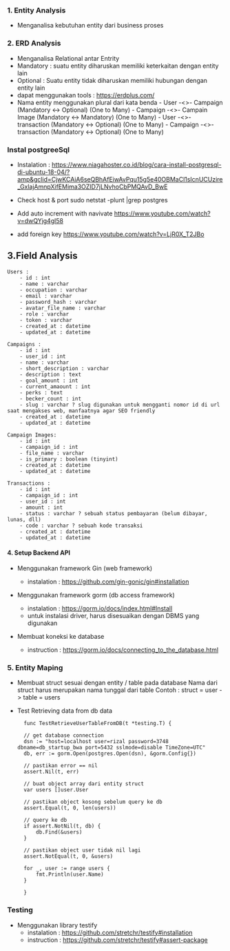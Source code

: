 ### 1. Entity Analysis ####
- Menganalisa kebutuhan entity dari business proses

### 2. ERD Analysis ###
- Menganalisa Relational antar Entrity
- Mandatory : suatu entity diharuskan memiliki keterkaitan dengan entity lain
- Optional : Suatu entity tidak diharuskan memiliki hubungan dengan entity lain
- dapat menggunakan tools : https://erdplus.com/
- Nama entity menggunakan plural dari kata benda
		- User -<<create>>- Campaign (Mandatory <-> Optional) (One to Many)
		- Campaign -<<has>>- Campain Image (Mandatory <-> Mandatory) (One to Many)
		- User -<<has>>- transaction (Mandatory <-> Optional) (One to Many)
		- Campaign -<<create>>- transaction (Mandatory <-> Optional) (One to Many)
		
### Instal postgreeSql ###

- Instalation :
https://www.niagahoster.co.id/blog/cara-install-postgresql-di-ubuntu-18-04/?amp&gclid=CjwKCAiA6seQBhAfEiwAvPqu15g5e40OBMaCl1sIcnUCUzire_GxlajAmnpXifEMima3OZID7jLNvhoCbPMQAvD_BwE

- Check host & port
	sudo netstat -plunt |grep postgres
	
- Add auto increment with navivate
	https://www.youtube.com/watch?v=dwQYjg4gl58
	
- add foreign key
	https://www.youtube.com/watch?v=LjR0X_T2JBo

## 3.Field Analysis ##
	Users :
		- id : int
		- name : varchar
		- occupation : varchar
		- email : varchar
		- password_hash : varchar
		- avatar_file_name : varchar
		- role : varchar
		- token : varchar
		- created_at : datetime
		- updated_at : datetime
		
	Campaigns :
		- id : int
		- user_id : int
		- name : varchar
		- short_description : varchar
		- description : text
		- goal_amount : int
		- current_amaount : int
		- perks : text
		- becker_count : int
		- slug : varchar ? slug digunakan untuk mengganti nomor id di url saat mengakses web, manfaatnya agar SEO friendly
		- created_at : datetime
		- updated_at : datetime
	
	Campaign Images:
		- id : int
		- campaign_id : int
		- file_name : varchar
		- is_primary : boolean (tinyint)
		- created_at : datetime
		- updated_at : datetime		
	
	Transactions :
		- id : int
		- campaign_id : int
		- user_id : int
		- amount : int
		- status : varchar ? sebuah status pembayaran (belum dibayar, lunas, dll)
		- code : varchar ? sebuah kode transaksi
		- created_at : datetime
		- updated_at : datetime
		
#### 4. Setup Backend API ###
- Menggunakan framework Gin (web framework)
	- instalation : https://github.com/gin-gonic/gin#installation
		
- Menggunakan framework gorm (db access framework)
	- instalation : https://gorm.io/docs/index.html#Install
	- untuk instalasi driver, harus disesuaikan dengan DBMS yang digunakan
		
- Membuat koneksi ke database
	- instruction : https://gorm.io/docs/connecting_to_the_database.html
	
### 5. Entity Maping ####
- Membuat struct sesuai dengan entity / table pada database
	Nama dari struct harus merupakan nama tunggal dari table
	Contoh : struct = user -> table = users
	
- Test Retrieving data from db data 

		func TestRetrieveUserTableFromDB(t *testing.T) {

		// get database connection
		dsn := "host=localhost user=rizal password=3748 dbname=db_startup_bwa port=5432 sslmode=disable TimeZone=UTC"
		db, err := gorm.Open(postgres.Open(dsn), &gorm.Config{})

		// pastikan error == nil
		assert.Nil(t, err)

		// buat object array dari entity struct
		var users []user.User

		// pastikan object kosong sebelum query ke db
		assert.Equal(t, 0, len(users))

		// query ke db
		if assert.NotNil(t, db) {
			db.Find(&users)
		}

		// pastikan object user tidak nil lagi
		assert.NotEqual(t, 0, &users)

		for _, user := range users {
			fmt.Println(user.Name)
		}

		}



### Testing ###
- Menggunakan library testify
	- instalation : https://github.com/stretchr/testify#installation
	- instruction : https://github.com/stretchr/testify#assert-package
	

